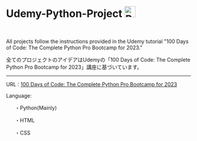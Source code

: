 <h1>Udemy-Python-Project <img src="https://upload.wikimedia.org/wikipedia/commons/thumb/c/c3/Python-logo-notext.svg/701px-Python-logo-notext.svg.png" alt="Python" width="30" height="30"></h1>

<br>

All projects follow the instructions provided in the Udemy tutorial "100 Days of Code: The Complete Python Pro Bootcamp for 2023."

全てのプロジェクトのアイデアはUdemyの「100 Days of Code: The Complete Python Pro Bootcamp for 2023」講座に基づいています。

<hr>

URL : <a href="https://www.udemy.com/course/100-days-of-code/">100 Days of Code: The Complete Python Pro Bootcamp for 2023</a>

Language:
<ul>・Python(Mainly)</ul>
<ul>・HTML</ul>
<ul>・CSS</ul>






